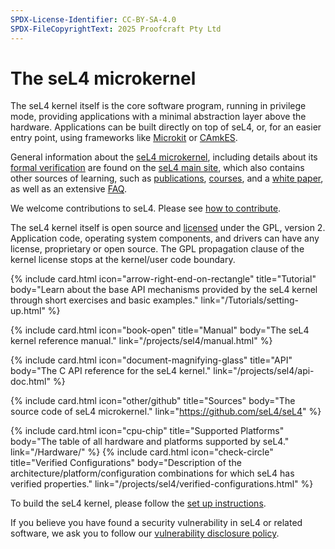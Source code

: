 ```yaml
---
SPDX-License-Identifier: CC-BY-SA-4.0
SPDX-FileCopyrightText: 2025 Proofcraft Pty Ltd
---
```


# The seL4 microkernel

The seL4 kernel itself is the core software program, running in privilege mode,
providing applications with a minimal abstraction layer above the
hardware. Applications can be built directly on top of seL4, or, for an easier
entry point, using frameworks like [Microkit] or [CAmkES].

General information about the [seL4 microkernel][about], including details about
its [formal verification][verification] are found on the [seL4 main
site][sel4.systems], which also contains other sources of learning, such as
[publications], [courses], and a [white paper], as well as an extensive [FAQ].

We welcome contributions to seL4. Please see [how to contribute][contribute].

The seL4 kernel itself is open source and [licensed][license] under the GPL,
version 2. Application code, operating system components, and drivers can have
any license, proprietary or open source. The GPL propagation clause of the
kernel license stops at the kernel/user code boundary.


<div class="grid grid-cols-1 md:grid-cols-2 gap-y-24 gap-x-12 md:gap-x-20 px-10 py-8 md:py-12 not-prose">

  {% include card.html
     icon="arrow-right-end-on-rectangle"
     title="Tutorial"
     body="Learn about the base API mechanisms provided by the seL4 kernel
     through short exercises and basic examples."
     link="/Tutorials/setting-up.html"
  %}

  {% include card.html
     icon="book-open"
     title="Manual"
     body="The seL4 kernel reference manual."
     link="/projects/sel4/manual.html"
  %}

  {% include card.html
     icon="document-magnifying-glass"
     title="API"
     body="The C API reference for the seL4 kernel."
     link="/projects/sel4/api-doc.html"
  %}

  {% include card.html
     icon="other/github"
     title="Sources"
     body="The source code of seL4 microkernel."
     link="https://github.com/seL4/seL4"
  %}

  {% include card.html
     icon="cpu-chip"
     title="Supported Platforms"
     body="The table of all hardware and platforms supported by seL4."
     link="/Hardware/"
  %}
  {% include card.html
     icon="check-circle"
     title="Verified Configurations"
     body="Description of the architecture/platform/configuration combinations
     for which seL4 has verified properties."
     link="/projects/sel4/verified-configurations.html"
  %}

</div>


To build the seL4 kernel, please follow the [set up instructions][build].

If you believe you have found a security vulnerability in seL4 or related
software, we ask you to follow our [vulnerability disclosure policy][VDP].



[about]: https://sel4.systems/About/
[verification]: https://sel4.systems/Verification/
[sel4.systems]: https://sel4.systems/

[license]: https://sel4.systems/Legal/license.html

[Microkit]: /projects/microkit/
[CAmkES]: /projects/camkes/

[contribute]: /projects/sel4/kernel-contribution.html

[learn]: https://sel4.systems/Learn/
[white paper]: https://sel4.systems/About/whitepaper.html
[publications]: https://sel4.systems/Research/publications.html
[courses]: https://sel4.systems/Research/courses.html
[FAQ]: https://sel4.systems/About/FAQ.html


[build]: /projects/buildsystem/host-dependencies.html
[VDP]: https://github.com/seL4/seL4/blob/master/SECURITY.md
